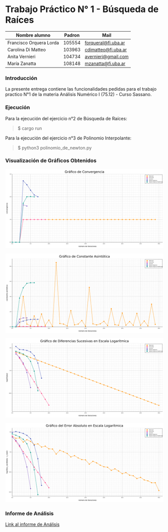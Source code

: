 # Trabajo Práctico N° 1 - Búsqueda de Raíces

| Nombre alumno             | Padron | Mail                      |
|---------------------------|--------|---------------------------|
| Francisco Orquera Lorda   | 105554 | forqueral@fi.uba.ar       |
| Carolina Di Matteo        | 103963 | cdimatteo@fi.uba.ar       |
| Anita Vernieri            | 104734 | avernieri@gmail.com       |
| María Zanatta             | 108148 | mzanatta@fi.uba.ar        |


### Introducción
La presente entrega contiene las funcionalidades pedidas para el trabajo practico N°1 de la materia Análisis Numérico I (75.12) - Curso Sassano.

### Ejecución
Para la ejecución del ejercicio n°2 de Búsqueda de Raíces:
> $ cargo run

Para la ejecución del ejercicio n°3 de Polinomio Interpolante:
> $ python3 polinomio_de_newton.py

### Visualización de Gráficos Obtenidos

![Convergencia](./convergencia.png)

![Constante Asintótica](./constante_asintotica.png)

![Diferencias Sucesivas](./diferencias_sucesivas.png)

![Error Absoluto](./error_absoluto.png)

### Informe de Análisis

[Link al informe de Análisis](./TP1%20-%20Búsqueda%20de%20Raíces.pdf)
